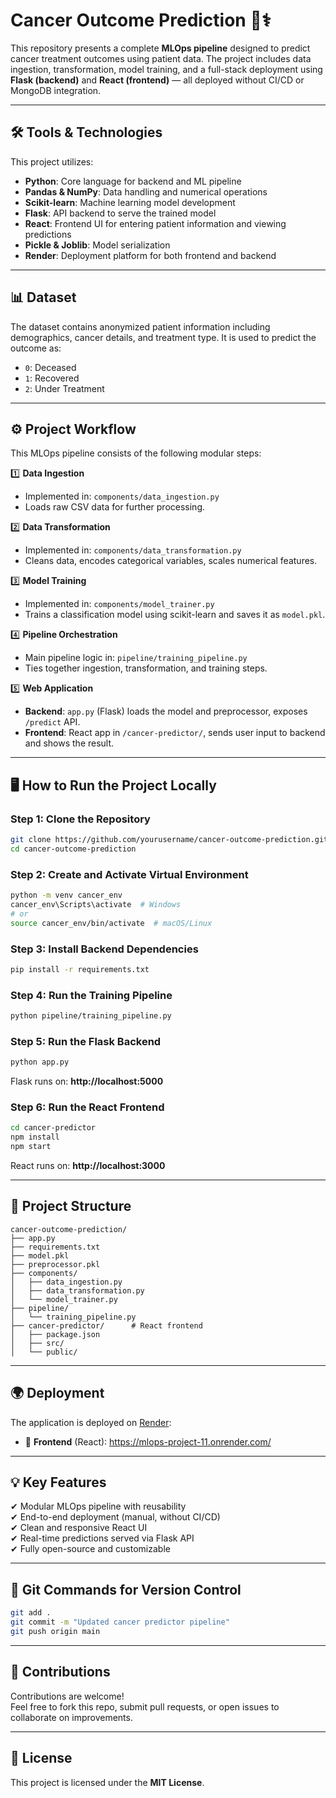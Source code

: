 # **Cancer Outcome Prediction** 🧬⚕️  

This repository presents a complete **MLOps pipeline** designed to predict cancer treatment outcomes using patient data. The project includes data ingestion, transformation, model training, and a full-stack deployment using **Flask (backend)** and **React (frontend)** — all deployed without CI/CD or MongoDB integration.

---

## 🛠 **Tools & Technologies**  
This project utilizes:  
- **Python**: Core language for backend and ML pipeline  
- **Pandas & NumPy**: Data handling and numerical operations  
- **Scikit-learn**: Machine learning model development  
- **Flask**: API backend to serve the trained model  
- **React**: Frontend UI for entering patient information and viewing predictions  
- **Pickle & Joblib**: Model serialization  
- **Render**: Deployment platform for both frontend and backend  

---

## 📊 **Dataset**  
The dataset contains anonymized patient information including demographics, cancer details, and treatment type. It is used to predict the outcome as:  
- `0`: Deceased  
- `1`: Recovered  
- `2`: Under Treatment  

---

## ⚙️ **Project Workflow**

This MLOps pipeline consists of the following modular steps:  

1️⃣ **Data Ingestion**  
- Implemented in: `components/data_ingestion.py`  
- Loads raw CSV data for further processing.

2️⃣ **Data Transformation**  
- Implemented in: `components/data_transformation.py`  
- Cleans data, encodes categorical variables, scales numerical features.

3️⃣ **Model Training**  
- Implemented in: `components/model_trainer.py`  
- Trains a classification model using scikit-learn and saves it as `model.pkl`.

4️⃣ **Pipeline Orchestration**  
- Main pipeline logic in: `pipeline/training_pipeline.py`  
- Ties together ingestion, transformation, and training steps.

5️⃣ **Web Application**  
- **Backend**: `app.py` (Flask) loads the model and preprocessor, exposes `/predict` API.  
- **Frontend**: React app in `/cancer-predictor/`, sends user input to backend and shows the result.

---

## 🖥 **How to Run the Project Locally**

### Step 1: Clone the Repository  
```bash
git clone https://github.com/yourusername/cancer-outcome-prediction.git
cd cancer-outcome-prediction
```

### Step 2: Create and Activate Virtual Environment  
```bash
python -m venv cancer_env
cancer_env\Scripts\activate  # Windows
# or
source cancer_env/bin/activate  # macOS/Linux
```

### Step 3: Install Backend Dependencies  
```bash
pip install -r requirements.txt
```

### Step 4: Run the Training Pipeline  
```bash
python pipeline/training_pipeline.py
```

### Step 5: Run the Flask Backend  
```bash
python app.py
```
Flask runs on: **http://localhost:5000**

### Step 6: Run the React Frontend  
```bash
cd cancer-predictor
npm install
npm start
```
React runs on: **http://localhost:3000**

---

## 📁 **Project Structure**

```
cancer-outcome-prediction/
├── app.py
├── requirements.txt
├── model.pkl
├── preprocessor.pkl
├── components/
│   ├── data_ingestion.py
│   ├── data_transformation.py
│   └── model_trainer.py
├── pipeline/
│   └── training_pipeline.py
├── cancer-predictor/      # React frontend
│   ├── package.json
│   ├── src/
│   └── public/
```

---

## 🌍 **Deployment**

The application is deployed on [Render](https://render.com):  

- 🔗 **Frontend** (React): https://mlops-project-11.onrender.com/

---

## 💡 **Key Features**

✔ Modular MLOps pipeline with reusability  
✔ End-to-end deployment (manual, without CI/CD)  
✔ Clean and responsive React UI  
✔ Real-time predictions served via Flask API  
✔ Fully open-source and customizable

---

## 📂 **Git Commands for Version Control**  
```bash
git add .
git commit -m "Updated cancer predictor pipeline"
git push origin main
```

---

## 🤝 **Contributions**

Contributions are welcome!  
Feel free to fork this repo, submit pull requests, or open issues to collaborate on improvements.

---

## 📄 **License**  
This project is licensed under the **MIT License**.
